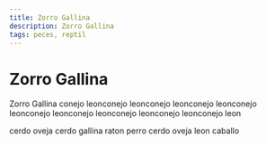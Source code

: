 ```yaml
---
title: Zorro Gallina
description: Zorro Gallina
tags: peces, reptil
---
```


# Zorro Gallina

Zorro Gallina conejo leonconejo leonconejo leonconejo leonconejo leonconejo leonconejo leonconejo leonconejo leonconejo leon

cerdo oveja cerdo gallina raton perro cerdo oveja leon caballo